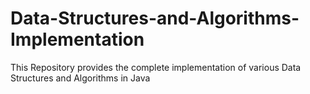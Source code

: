# Data-Structures-and-Algorithms-Implementation
This Repository provides the complete implementation of various Data Structures and Algorithms in Java
